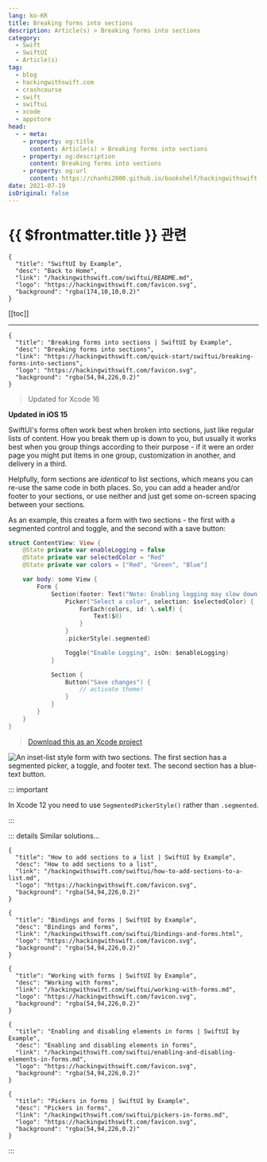 ```yaml
---
lang: ko-KR
title: Breaking forms into sections
description: Article(s) > Breaking forms into sections
category:
  - Swift
  - SwiftUI
  - Article(s)
tag: 
  - blog
  - hackingwithswift.com
  - crashcourse
  - swift
  - swiftui
  - xcode
  - appstore
head:
  - - meta:
    - property: og:title
      content: Article(s) > Breaking forms into sections
    - property: og:description
      content: Breaking forms into sections
    - property: og:url
      content: https://chanhi2000.github.io/bookshelf/hackingwithswift.com/swiftui/breaking-forms-into-sections.html
date: 2021-07-19
isOriginal: false
---
```


# {{ $frontmatter.title }} 관련

```component VPCard
{
  "title": "SwiftUI by Example",
  "desc": "Back to Home",
  "link": "/hackingwithswift.com/swiftui/README.md",
  "logo": "https://hackingwithswift.com/favicon.svg",
  "background": "rgba(174,10,10,0.2)"
}
```

[[toc]]

---

```component VPCard
{
  "title": "Breaking forms into sections | SwiftUI by Example",
  "desc": "Breaking forms into sections",
  "link": "https://hackingwithswift.com/quick-start/swiftui/breaking-forms-into-sections",
  "logo": "https://hackingwithswift.com/favicon.svg",
  "background": "rgba(54,94,226,0.2)"
}
```

> Updated for Xcode 16

**Updated in iOS 15**

SwiftUI's forms often work best when broken into sections, just like regular lists of content. How you break them up is down to you, but usually it works best when you group things according to their purpose - if it were an order page you might put items in one group, customization in another, and delivery in a third.

Helpfully, form sections are *identical* to list sections, which means you can re-use the same code in both places. So, you can add a header and/or footer to your sections, or use neither and just get some on-screen spacing between your sections.

As an example, this creates a form with two sections - the first with a segmented control and toggle, and the second with a save button:

```swift
struct ContentView: View {
    @State private var enableLogging = false
    @State private var selectedColor = "Red"
    @State private var colors = ["Red", "Green", "Blue"]

    var body: some View {
        Form {
            Section(footer: Text("Note: Enabling logging may slow down the app")) {
                Picker("Select a color", selection: $selectedColor) {
                    ForEach(colors, id: \.self) {
                        Text($0)
                    }
                }
                .pickerStyle(.segmented)

                Toggle("Enable Logging", isOn: $enableLogging)
            }

            Section {
                Button("Save changes") {
                    // activate theme!
                }
            }
        }
    }
}
```

> [<FontIcon icon="fas fa-file-zipper"/>Download this as an Xcode project](https://hackingwithswift.com/files/projects/swiftui/breaking-forms-into-sections-1.zip)

![An inset-list style form with two sections. The first section has a segmented picker, a toggle, and footer text. The second section has a blue-text button.](https://hackingwithswift.com/img/books/quick-start/swiftui/breaking-forms-into-sections-1~dark@2x.png)

::: important

In Xcode 12 you need to use `SegmentedPickerStyle()` rather than `.segmented`.

:::

::: details Similar solutions…

```component VPCard
{
  "title": "How to add sections to a list | SwiftUI by Example",
  "desc": "How to add sections to a list",
  "link": "/hackingwithswift.com/swiftui/how-to-add-sections-to-a-list.md",
  "logo": "https://hackingwithswift.com/favicon.svg",
  "background": "rgba(54,94,226,0.2)"
}
```

```component VPCard
{
  "title": "Bindings and forms | SwiftUI by Example",
  "desc": "Bindings and forms",
  "link": "/hackingwithswift.com/swiftui/bindings-and-forms.html",
  "logo": "https://hackingwithswift.com/favicon.svg",
  "background": "rgba(54,94,226,0.2)"
}
```

```component VPCard
{
  "title": "Working with forms | SwiftUI by Example",
  "desc": "Working with forms",
  "link": "/hackingwithswift.com/swiftui/working-with-forms.md",
  "logo": "https://hackingwithswift.com/favicon.svg",
  "background": "rgba(54,94,226,0.2)"
}
```

```component VPCard
{
  "title": "Enabling and disabling elements in forms | SwiftUI by Example",
  "desc": "Enabling and disabling elements in forms",
  "link": "/hackingwithswift.com/swiftui/enabling-and-disabling-elements-in-forms.md",
  "logo": "https://hackingwithswift.com/favicon.svg",
  "background": "rgba(54,94,226,0.2)"
}
```

```component VPCard
{
  "title": "Pickers in forms | SwiftUI by Example",
  "desc": "Pickers in forms",
  "link": "/hackingwithswift.com/swiftui/pickers-in-forms.md",
  "logo": "https://hackingwithswift.com/favicon.svg",
  "background": "rgba(54,94,226,0.2)"
}
```

:::

